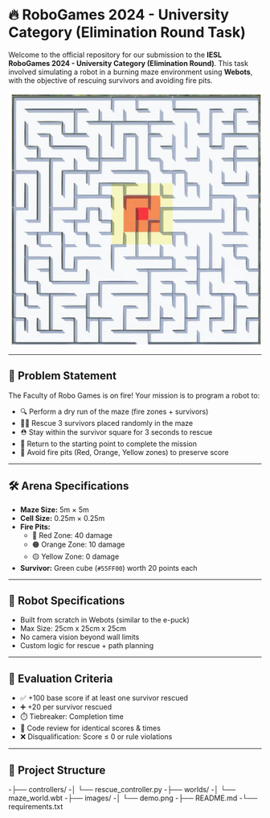 # 🔥 RoboGames 2024 - University Category (Elimination Round Task)

Welcome to the official repository for our submission to the **IESL RoboGames 2024 - University Category (Elimination Round)**. This task involved simulating a robot in a burning maze environment using **Webots**, with the objective of rescuing survivors and avoiding fire pits.

![Task Demo](maze.png) <!-- Replace with your actual image path -->

---

## 🧠 Problem Statement

The Faculty of Robo Games is on fire! Your mission is to program a robot to:

- 🔍 Perform a dry run of the maze (fire zones + survivors)
- 🧑‍🚒 Rescue 3 survivors placed randomly in the maze
- ⛑️ Stay within the survivor square for 3 seconds to rescue
- 🚪 Return to the starting point to complete the mission
- 🧯 Avoid fire pits (Red, Orange, Yellow zones) to preserve score

---

## 🛠️ Arena Specifications

- **Maze Size:** 5m × 5m  
- **Cell Size:** 0.25m × 0.25m  
- **Fire Pits:**  
  - 🔴 Red Zone: 40 damage  
  - 🟠 Orange Zone: 10 damage  
  - 🟡 Yellow Zone: 0 damage  
- **Survivor:** Green cube (`#55FF00`) worth 20 points each

---

## 🤖 Robot Specifications

- Built from scratch in Webots (similar to the e-puck)
- Max Size: 25cm x 25cm x 25cm
- No camera vision beyond wall limits
- Custom logic for rescue + path planning

---

## 🧪 Evaluation Criteria

- ✅ +100 base score if at least one survivor rescued  
- ➕ +20 per survivor rescued  
- ⏱️ Tiebreaker: Completion time  
- 📜 Code review for identical scores & times  
- ❌ Disqualification: Score ≤ 0 or rule violations  

---

## 📂 Project Structure

-├── controllers/
-│ └── rescue_controller.py
-├── worlds/
-│ └── maze_world.wbt
-├── images/
-│ └── demo.png
-├── README.md
-└── requirements.txt

